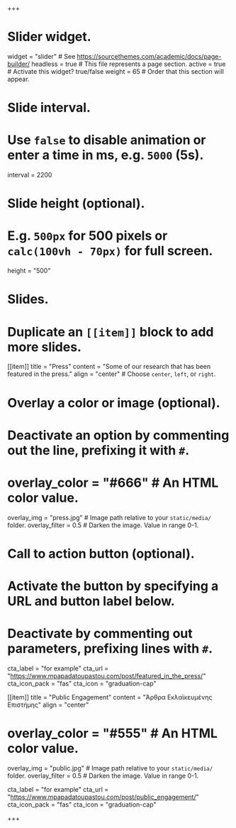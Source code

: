 +++
# Slider widget.
widget = "slider"  # See https://sourcethemes.com/academic/docs/page-builder/
headless = true  # This file represents a page section.
active = true  # Activate this widget? true/false
weight = 65  # Order that this section will appear.

# Slide interval.
# Use `false` to disable animation or enter a time in ms, e.g. `5000` (5s).
interval = 2200

# Slide height (optional).
# E.g. `500px` for 500 pixels or `calc(100vh - 70px)` for full screen.
height = "500"

# Slides.
# Duplicate an `[[item]]` block to add more slides.
[[item]]
  title = "Press"
  content = "Some of our research that has been featured in the press."
  align = "center"  # Choose `center`, `left`, or `right`.

  # Overlay a color or image (optional).
  #   Deactivate an option by commenting out the line, prefixing it with `#`.
  # overlay_color = "#666"  # An HTML color value.
  overlay_img = "press.jpg"  # Image path relative to your `static/media/` folder.
  overlay_filter = 0.5  # Darken the image. Value in range 0-1.

  # Call to action button (optional).
  #   Activate the button by specifying a URL and button label below.
  #   Deactivate by commenting out parameters, prefixing lines with `#`.
  cta_label = "for example"
  cta_url = "https://www.mpapadatoupastou.com/post/featured_in_the_press/"
  cta_icon_pack = "fas"
  cta_icon = "graduation-cap"

[[item]]
  title = "Public Engagement"
  content = "Άρθρα Εκλαϊκευμένης Επιστήμης"
  align = "center"

  # overlay_color = "#555"  # An HTML color value.
  overlay_img = "public.jpg"  # Image path relative to your `static/media/` folder.
  overlay_filter = 0.5  # Darken the image. Value in range 0-1.

  cta_label = "for example"
  cta_url = "https://www.mpapadatoupastou.com/post/public_engagement/"
  cta_icon_pack = "fas"
  cta_icon = "graduation-cap" 

+++
